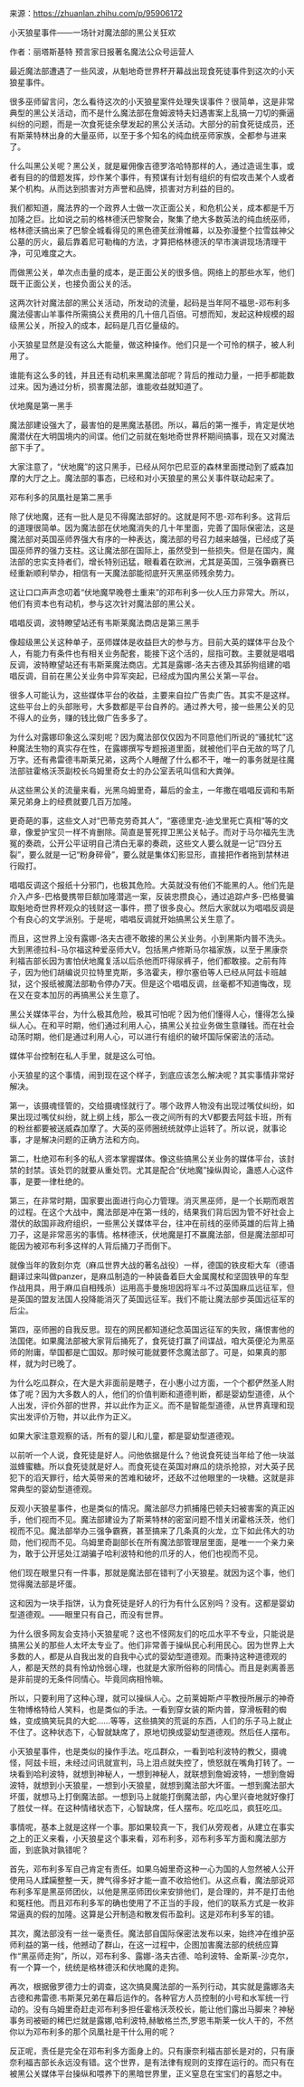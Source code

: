 来源：https://zhuanlan.zhihu.com/p/95906172

小天狼星事件——一场针对魔法部的黑公关狂欢

作者：丽塔斯基特 预言家日报著名魔法公众号运营人

最近魔法部遭遇了一些风波，从魁地奇世界杯开幕战出现食死徒事件到这次的小天狼星事件。

很多巫师留言问，怎么看待这次的小天狼星案件处理失误事件？很简单，这是非常典型的黑公关活动，而不是什么魔法部在詹姆波特夫妇遇害案上乱搞一刀切的撕逼纠纷的问题，而是一次食死徒余孽发起的黑公关活动。大部分的前食死徒成员，还有斯莱特林出身的大量巫师，以至于多个知名的纯血统巫师家族，全都参与进来了。

什么叫黑公关呢？黑公关，就是雇佣像吉德罗洛哈特那样的人，通过造谣生事，或者有目的的借题发挥，炒作某个事件，有预谋有计划有组织的有偿攻击某个人或者某个机构。从而达到损害对方声誉和品牌，损害对方利益的目的。

我们都知道，魔法界的一个政界人士做一次正面公关，和危机公关，成本都是千万加隆之巨。比如说之前的格林德沃巴黎聚会，聚集了绝大多数英法的纯血统巫师，格林德沃搞出来了巴黎全城看得见的黑色德芙丝滑帷幕，以及弥漫整个拉雪兹神父公墓的厉火，最后靠着尼可勒梅的方法，才算把格林德沃的早市演讲现场清理干净，可见难度之大。

而做黑公关，单次点击量的成本，是正面公关的很多倍。网络上的那些水军，他们既干正面公关，也接负面公关的活。

这两次针对魔法部的黑公关活动，所发动的流量，起码是当年阿不福思-邓布利多魔法侵害山羊事件所需搞公关费用的几十倍几百倍。可想而知，发起这种规模的超级黑公关，所投入的成本，起码是几百亿量级的。

小天狼星显然是没有这么大能量，做这种操作。他们只是一个可怜的棋子，被人利用了。

谁能有这么多的钱，并且还有动机来黑魔法部呢？背后的推动力量，一把手都能数过来。因为通过分析，损害魔法部，谁能收益就知道了。

伏地魔是第一黑手

魔法部建设强大了，最害怕的是黑魔法基团。所以，幕后的第一推手，肯定是伏地魔潜伏在大明国境内的间谍。他们之前就在魁地奇世界杯期间搞事，现在又对魔法部下手了。

大家注意了，“伏地魔”的这只黑手，已经从阿尔巴尼亚的森林里面搅动到了威森加摩的大厅之上。魔法部的事态，已经和对小天狼星的黑公关事件联动起来了。

邓布利多的凤凰社是第二黑手

除了伏地魔，还有一批人是见不得魔法部好的。这就是阿不思-邓布利多。这背后的道理很简单。因为魔法部在伏地魔消失的几十年里面，完善了国际保密法，这是魔法部对英国巫师界强大有序的一种表达，魔法部的号召力越来越强，已经成了英国巫师界的强力支柱。这让魔法部在国际上，虽然受到一些损失。但是在国内，魔法部的忠实支持者们，增长特别迅猛，眼看着在欧洲，尤其是英国，三强争霸赛已经重新顺利举办，相信有一天魔法部能彻底歼灭黑巫师残余势力。

这让口口声声念叨着“伏地魔早晚卷土重来”的邓布利多一伙人压力非常大。所以，他们有资本也有动机，参与这次针对魔法部的黑公关。

唱唱反调，波特瞭望站还有韦斯莱魔法商店是第三黑手

像超级黑公关这种单子，巫师媒体是收益巨大的参与方。目前大英的媒体平台及个人，有能力有条件也有相关业务配套，能接下这个活的，屈指可数。主要就是唱唱反调，波特瞭望站还有韦斯莱魔法商店。尤其是露娜-洛夫古德及其舔狗组建的唱唱反调，目前在黑公关业务中异军突起，已经成为国内黑公关第一平台。

很多人可能认为，这些媒体平台的收益，主要来自拉广告卖广告。其实不是这样。这些平台上的头部账号，大多数都是平台自养的。通过养大号，接一些黑公关的见不得人的业务，赚的钱比做广告多多了。

为什么对露娜印象这么深刻呢？因为魔法部仅仅因为不同意他们所说的“骚扰牤”这种魔法生物的真实存在性，在露娜撰写专题报道里面，就被他们平白无故的骂了几万字。还有弗雷德韦斯莱兄弟，这两个人睡醒了什么都不干，唯一的事务就是往魔法部驻霍格沃茨副校长乌姆里奇女士的办公室丢吼叫信和大粪弹。

从这些黑公关的流量来看，光黑乌姆里奇，幕后的金主，一年撒在唱唱反调和韦斯莱兄弟身上的经费就要几百万加隆。



更奇葩的事，这些文人对“巴蒂克劳奇其人”，“塞德里克-迪戈里死亡真相”等的文章，像爱护宝贝一样不肯删除。简直是誓死捍卫黑公关帖子。而对于马尔福先生洗冤的奏疏，公开公平证明自己清白无辜的奏疏，这些文人要么就是一记“四分五裂”，要么就是一记“粉身碎骨”，要么就是集体幻影显形，直接把作者拖到禁林进行殴打。

唱唱反调这个报纸十分邪门，也极其危险。大英就没有他们不能黑的人。他们先是介入卢多-巴格曼携带巨额加隆潜逃一案，反装忠攒良心，通过追踪卢多-巴格曼骗取魁地奇世界杯观众的钱财这一事件，攒了很多良心。然后大家就以为唱唱反调是个有良心的文学派别。于是呢，唱唱反调就开始搞黑公关生意了。

而且，这世界上没有露娜-洛夫古德不敢接的黑公关业务。小到黑斯内普不洗头。大到黑德拉科-马尔福这种爱巫师大V。包括黑卢修斯马尔福家族，以至于黑康奈利福吉部长因为害怕伏地魔复活以后杀他而吓得尿裤子，他们都敢接。之前有阵子，因为他们胡编说贝拉特里克斯，多洛霍夫，穆尔塞伯等人已经从阿兹卡班越狱，这个报纸被魔法部勒令停办7天。但是这个唱唱反调，丝毫都不知道悔改，现在又在变本加厉的再搞黑公关生意了。

黑公关媒体平台，为什么极其危险，极其可怕呢？因为他们懂得人心，懂得怎么操纵人心。在和平时期，他们通过利用人心，搞黑公关拉业务做生意赚钱。而在社会动荡时期，他们是通过利用人心，可以进行有组织的破坏国际保密法的活动。

媒体平台控制在私人手里，就是这么可怕。

小天狼星的这个事情，闹到现在这个样子，到底应该怎么解决呢？其实事情非常好解决。

第一，该摄魂怪管的，交给摄魂怪就行了。哪个政界人物没有出现过嘴仗纠纷，如果出现过嘴仗纠纷，就上纲上线，那么一夜之间所有的大V都要去阿兹卡班，所有的粉丝都要被送威森加摩了。大英的巫师圈统统就停止运转了。所以说，就事论事，才是解决问题的正确方法和方向。

第二，杜绝邓布利多的私人资本掌握媒体。像这些搞黑公关业务的媒体平台，该封禁的封禁。该处罚的就要从重处罚。尤其是配合“伏地魔”操纵舆论，蛊惑人心这件事，是要一律杜绝的。

第三，在非常时期，国家要出面进行向心力管理。消灭黑巫师，是一个长期而艰苦的过程。在这个大战中，魔法部是冲在第一线的，结果我们背后因为管不好社会上潜伏的敌国非政府组织，一些黑公关媒体平台，往冲在前线的巫师英雄的后背上捅刀子，这是非常恶劣的事情。格林德沃，伏地魔是打不赢魔法部，但是魔法部却可能因为被邓布利多这样的人背后捅刀子而倒下。

就像当年的敦刻尔克（麻瓜世界大战的著名战役）一样，德国的铁皮柜大车（德语翻译过来叫做panzer，是麻瓜制造的一种装备着巨大金属魔杖和坚固铁甲的车型作战用具，用于麻瓜自相残杀）运用高手曼施坦因将军斗不过英国麻瓜远征军，但是英国的盟友法国人投降能消灭了英国远征军。我们不能让魔法部步英国远征军的后尘。

第四，巫师圈的自我反思。现在的网民都知道纪念英国远征军的失败，痛恨害他的法国佬。如果魔法部被大家背后捅死了，食死徒打赢了间谍战，咱大英便沦为黑巫师的附庸，举国都是亡国奴。那时候可能就要怀念魔法部了。可是，如果真的那样，就为时已晚了。

为什么吃瓜群众，在大是大非面前是瞎子，在小惠小过方面，一个个都俨然圣人附体了呢？因为大多数人的人，他们的价值判断和道德判断，都是婴幼型道德，从个人出发，评价外部的世界，并以此作为正义。而不是智能型道德，从世界真理和现实出发评价万物，并以此作为正义。

如果大家注意观察的话，所有的婴儿和儿童，都是婴幼型道德观。

以前听一个人说，食死徒是好人。问他依据是什么？他说食死徒当年给了他一块滋滋蜂蜜糖。所以食死徒就是好人。而食死徒在英国对麻瓜的烧杀抢掠，对大英子民犯下的滔天罪行，给大英带来的苦难和破坏，还敌不过他眼里的一块糖。这就是非常典型的婴幼型道德观。

反观小天狼星事件，也是类似的情况。魔法部尽力抓捕隆巴顿夫妇被害案的真正凶手，他们视而不见。魔法部建设为了斯莱特林的密室问题不惜关闭霍格沃茨，他们视而不见。魔法部举办三强争霸赛，甚至搞来了几条真的火龙，立下如此伟大的功勋，他们视而不见。乌姆里奇副部长在所有魔法部管理层里面，是唯一一个亲力亲为，敢于公开惩处江湖骗子哈利波特和他的爪牙的人，他们也视而不见。

他们现在眼里只有一件事，那就是魔法部在错判了小天狼星。就因为这个事，他们觉得魔法部是坏蛋。

这和因为一块手指饼，认为食死徒是好人的行为有什么区别吗？没有。这都是婴幼型道德观。——眼里只有自己，而没有世界。

为什么很多网友会支持小天狼星呢？这也不怪网友们的吃瓜水平不专业，只能说是搞黑公关的那些人太坏太专业了。他们非常善于操纵民心利用民心。因为世界上大多数的人，都是从自我出发的自我中心式的婴幼型道德观。而秉持这种道德观的人，都是天然的具有怜幼怜弱心理，也就是大家所俗称的同情心。而且是剥离善恶是非前提的无条件同情心。毕竟同病相怜嘛。

所以，只要利用了这种心理，就可以操纵人心。之前莱姆斯卢平教授所展示的神奇生物博格特给人笑料，也是类似的手法。一看到穿女装的斯内普，穿滑板鞋的蜘蛛，变成搞笑玩具的大蛇……等等，这些搞笑的荒诞的东西，人们的乐子马上就止不住了。这种状态下，心智就缺席了，原地切换成婴幼型道德观。然后任人摆布。

小天狼星事件，也是类似的操作手法。吃瓜群众，一看到哈利波特的教父，摄魂怪，阿兹卡班，未经过问讯就宣判，马上泪点就失控了，愤怒就在嘴角打转了。一块看到哈利波特，就想到神秘人，一想到神秘人，就联想到詹姆波特，一想到詹姆波特，就想到小天狼星，一想到小天狼星，就想到魔法部大坏蛋。一想到魔法部大坏蛋，就想马上打倒魔法部。一想到马上就能打倒魔法部，内心里兴奋地就好像打了胜仗一样。在这种情绪状态下，心智缺席，任人摆布。吃瓜吃瓜，疯狂吃瓜。

事情呢，基本上就是这样一个事。那如果较真一下，我们从旁观者，从建立在事实之上的正义来看，小天狼星这个事来看，邓布利多，邓布利多军方面和魔法部方面，到底孰对孰错呢？

首先，邓布利多军自己肯定有责任。如果乌姆里奇这种一心为国的人忽然被人公开使用马人蹂躏整整一天，脾气得多好才能一直不收拾他们。从这点看，魔法部说邓布利多军是黑巫师团伙，以他是黑巫师团伙来安排他们，是合理的，并不是打击他和冤枉他。而且邓布利多军的确也使用了不正当的手段，他们的联系方式是一枚非常逼真的假的加隆。这算是公开制造和散发假币盈利。这是邓布利多军的错。

其次，魔法部没有一丝一毫责任。魔法部自国际保密法发布以来，始终冲在维护巫师利益的第一线，他撼动了群山，在这一过程中，企图加害魔法部的统统应算作“黑巫师走狗”，所以，邓布利多、露娜-洛夫古德、哈利波特、金斯莱-沙克尔，有一个算一个，统统是格林德沃和伏地魔的走狗。

再次，根据傲罗德力士的调查，这次搞臭魔法部的一系列行动，其实就是露娜洛夫古德和弗雷德.韦斯莱兄弟在幕后运作的。各种官方人员控制的小号和水军统一行动的。没有乌姆里奇赶走邓布利多担任霍格沃茨校长，能让他们露出马脚来？神秘事务司被砸的稀巴烂就是露娜,哈利波特,赫敏格兰杰,罗恩韦斯莱一伙人干的，不然你以为邓布利多的那个凤凰社是干什么用的呢？

反正呢，责任是完全在邓布利多方面身上的。只有康奈利福吉部长是对的，只有康奈利福吉部长永远没有错。这个世界，是有法律有规则的支撑在运行的。而只有在被黑公关媒体平台操纵和喂养下的黑暗世界里，正义窒息在宝宝们的喜怒之中。
